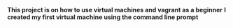**This project is on how to use virtual machines and vagrant as a beginner**
**I created my first virtual machine using the command line prompt**